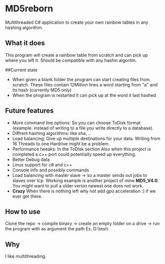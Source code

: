 # MD5reborn
Multithreaded C# application to create your own rainbow tables in any hashing algorithm.

## What it does
This program will create a rainbow table from scratch and can pick up where you left it.
Should be compatible with any hashin algoritm.

##Current state
* When given a blank folder the program can start creating files from scratch. These files contain 12Million lines a word starting from "a" and its hash (currently MD5 only)
* When the program is restarted it can pick up at the word it last hashed

## Future features
* More command line options: So you can choose ToDisk format (example: instead of writing to a file you write directly to a database).
* Diffrent hashing algorithms: like sha, ..
* Load balancing: Give up multiple destinations for your data. Writing from 16 Threads to one Hardrive might be a problem.
* Performance tweaks: In the ToDisk section Also when this project is completed a c++ port could potentially speed up everything.
* Better Debug data
* Linux support for c# and c++
* Console info and possibly commands
* Load balancing with master slave -> so a master sends out jobs to slaves over tcp. Working example is another project of mine  **MD5_V4.0**. You might want to pull a older verion newest one does not work.
* **Crazy** When there is nothing left why not add gpu acceleration :) if we ever get there.

## How to use
Clone the repo -> compile binary -> create an empty folder on a drive -> run the program with as argument the path Ex. D:\\test\

## Why
I like multithreading.
